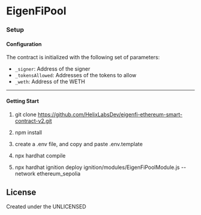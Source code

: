 # EigenFiPool

### Setup

#### Configuration

The contract is initialized with the following set of parameters:

- `_signer`: Address of the signer
- `_tokensAllowed`: Addresses of the tokens to allow
- `_weth`: Address of the WETH

---

#### Getting Start

1. git clone https://github.com/HelixLabsDev/eigenfi-ethereum-smart-contract-v2.git

2. npm install

3. create a .env file, and copy and paste .env.template

4. npx hardhat compile

5. npx hardhat ignition deploy ignition/modules/EigenFiPoolModule.js --network ethereum_sepolia

## License

Created under the UNLICENSED
